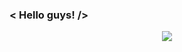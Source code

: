 ### < Hello guys! />

<p align="center">
  <img align="center" src="https://github-readme-stats.vercel.app/api?username=denislumerk&show_icons=true&theme=dracula"> 
</p>
